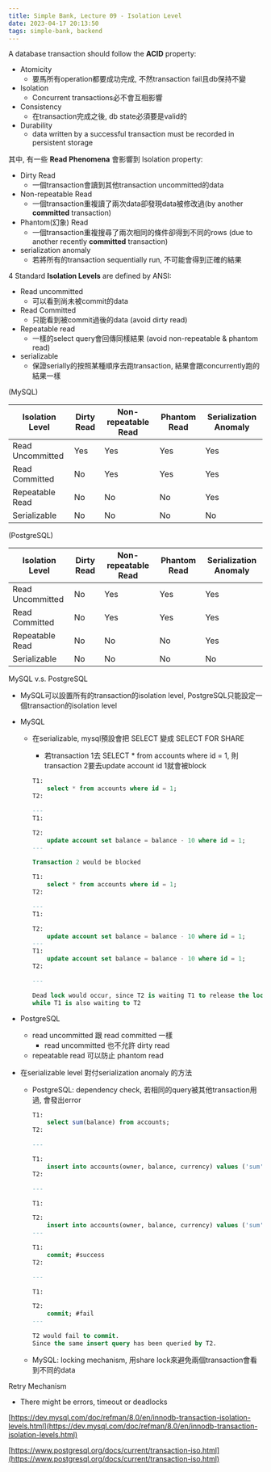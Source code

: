 ```yaml
---
title: Simple Bank, Lecture 09 - Isolation Level
date: 2023-04-17 20:13:50
tags: simple-bank, backend
---
```


A database transaction should follow the **ACID** property:

- Atomicity
    - 要馬所有operation都要成功完成, 不然transaction fail且db保持不變
- Isolation
    - Concurrent transactions必不會互相影響
- Consistency
    - 在transaction完成之後, db state必須要是valid的
- Durability
    - data written by a successful transaction must be recorded in persistent storage

其中, 有一些 **Read Phenomena** 會影響到 Isolation property:

- Dirty Read
    - 一個transaction會讀到其他transaction uncommitted的data
- Non-repeatable Read
    - 一個transaction重複讀了兩次data卻發現data被修改過(by another **committed** transaction)
- Phantom(幻象) Read
    - 一個transaction重複搜尋了兩次相同的條件卻得到不同的rows (due to another recently **committed** transaction)
- serialization anomaly
    - 若將所有的transaction sequentially run, 不可能會得到正確的結果

4 Standard **Isolation Levels** are defined by ANSI:

- Read uncommitted
    - 可以看到尚未被commit的data
- Read Committed
    - 只能看到被commit過後的data (avoid dirty read)
- Repeatable read
    - 一樣的select query會回傳同樣結果 (avoid non-repeatable & phantom read)
- serializable
    - 保證serially的按照某種順序去跑transaction, 結果會跟concurrently跑的結果一樣

(MySQL)

| Isolation Level | Dirty Read | Non-repeatable Read | Phantom Read | Serialization Anomaly |
| --- | --- | --- | --- | --- |
| Read Uncommitted | Yes | Yes | Yes | Yes |
| Read Committed | No | Yes | Yes | Yes |
| Repeatable Read | No | No | No | Yes |
| Serializable | No | No | No | No |

(PostgreSQL)

| Isolation Level | Dirty Read | Non-repeatable Read | Phantom Read | Serialization Anomaly |
| --- | --- | --- | --- | --- |
| Read Uncommitted | No | Yes | Yes | Yes |
| Read Committed | No | Yes | Yes | Yes |
| Repeatable Read | No | No | No | Yes |
| Serializable | No | No | No | No |

MySQL v.s. PostgreSQL

- MySQL可以設置所有的transaction的isolation level, PostgreSQL只能設定一個transaction的isolation level
- MySQL
    - 在serializable, mysql預設會把 SELECT 變成 SELECT FOR SHARE
        - 若transaction 1去 SELECT * from accounts where id = 1, 則transaction 2要去update account id 1就會被block
        
        ```sql
        T1:
        	select * from accounts where id = 1;
        T2:
        
        ---
        T1:
        
        T2:
        	update account set balance = balance - 10 where id = 1; 
        ---
        
        Transaction 2 would be blocked
        ```
        
        ```sql
        T1:
        	select * from accounts where id = 1;
        T2:
        
        ---
        T1:
        
        T2:
        	update account set balance = balance - 10 where id = 1;
        ---
        T1:
        	update account set balance = balance - 10 where id = 1;
        T2:
        
        ---
        
        Dead lock would occur, since T2 is waiting T1 to release the lock, 
        while T1 is also waiting to T2
        ```
        
- PostgreSQL
    - read uncommitted 跟 read committed 一樣
        - read uncommitted 也不允許 dirty read
    - repeatable read 可以防止 phantom read
- 在serializable level 對付serialization anomaly 的方法
    - PostgreSQL: dependency check, 若相同的query被其他transaction用過, 會發出error
        
        ```sql
        T1:
        	select sum(balance) from accounts; 
        T2:
        
        ---
        
        T1:
        	insert into accounts(owner, balance, currency) values ('sum', 810, 'USD')
        T2:
        
        ---
        
        T1:
        
        T2:
        	insert into accounts(owner, balance, currency) values ('sum', 810, 'USD')
        ---
        
        T1:
        	commit; #success
        T2:
        
        ---
        
        T1:
        
        T2:
        	commit; #fail
        ---
        
        T2 would fail to commit. 
        Since the same insert query has been queried by T2.
        ```
        
    - MySQL: locking mechanism,  用share lock來避免兩個transaction會看到不同的data

Retry Mechanism

- There might be errors, timeout or deadlocks

[https://dev.mysql.com/doc/refman/8.0/en/innodb-transaction-isolation-levels.html](https://dev.mysql.com/doc/refman/8.0/en/innodb-transaction-isolation-levels.html)

[https://www.postgresql.org/docs/current/transaction-iso.html](https://www.postgresql.org/docs/current/transaction-iso.html)
